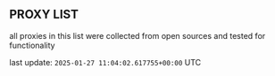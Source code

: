 ## PROXY LIST

all proxies in this list were collected from open sources and tested for functionality

last update: `2025-01-27 11:04:02.617755+00:00` UTC